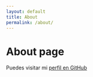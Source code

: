 ```yaml
---
layout: default
title: About
permalink: /about/
---
```


# About page

Puedes visitar mi [perfil en GitHub](https://github.com/drancope/drancope)
